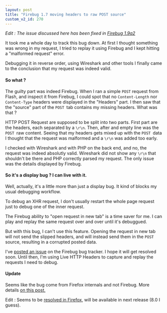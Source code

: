 ```yaml
---
layout: post
title: "Firebug 1.7 moving headers to raw POST source"
custom_v2_id: 270
---
```


<p><em>Edit : The issue discussed here has been fixed in <a href="http://getfirebug.com/releases/firebug/1.9/firebug-1.9.0a2.xpi">Firebug 1.9a2</a></em></p>
<p>It took me a whole day to track this bug down. At first I thought something was wrong in my request, I tried to replay it using Firebug and I kept hitting a "malformed request" error.</p>
<p>Debugging it in reverse order, using Wireshark and other tools I finally came to the conclusion that my request was indeed valid.</p>
<h4>So what ?</h4>
<p>The guilty part was indeed Firebug. When I ran a simple <code>POST</code> request from Flash, and inspect it from Firebug, I could spot that no <code>Content-Length</code> nor <code>Content-Type</code> headers were displayed in the "Headers" part. I then saw that the "source" part of the <code>POST </code>tab contains my missing headers. What was that ?</p>
<p>HTTP POST Request are supposed to be split into two parts. First part are the headers, each separated by a <code>\r\n</code>. Then, after and empty line was the <code>POST </code>raw content. Seeing that my headers gets mixed up with the <code>POST </code>data I thought that the request was malformed and a <code>\r\n</code> was added too early.</p>
<p>I checked with Wireshark and with PHP on the back end, and no, the request was indeed absolutly valid. Wireshark did not show any <code>\r\n</code> that shouldn't be there and PHP correctly parsed my request. The only issue was the details displayed by Firebug.</p>
<h4>So it's a display bug ? I can live with it.</h4>
<p>Well, actually, it's a little more than just a display bug. It kind of blocks my usual debugging workflow.</p>
<p>To debug an XHR request, I don't usually restart the whole page request just to debug one of the inner request.</p>
<p>The Firebug ability to "open request in new tab" is a time saver for me. I can play and replay the same request over and over until it's debuggued.</p>
<p>But with this bug, I can't use this feature. Opening the request in new tab will not send the slipped headers, and will instead send them in the <code>POST </code>source, resulting in a corrupted posted data.</p>
<p>I've <a href="http://code.google.com/p/fbug/issues/detail?id=4327" target="_blank">posted an issue</a> on the Firebug bug tracker. I hope it will get resolved soon. Until then, I'm using Live HTTP Headers to capture and replay the requests I need to debug.</p>
<h4>Update</h4>
<p>Seems like the bug come from Firefox internals and not Firebug. More details <a href="http://groups.google.com/group/mozilla.dev.platform/browse_thread/thread/1faabb0d0a8d26f7?hl=en" target="_blank">on this post.</a></p>
<p>Edit : Seems to be <a href="https://bugzilla.mozilla.org/show_bug.cgi?id=649338" target="_blank">resolved in Firefox</a>, will be available in next release (8.0 I guess).</p>
